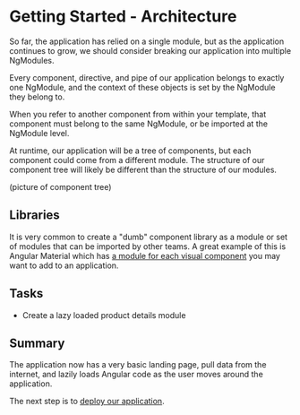 # Getting Started - Architecture
So far, the application has relied on a single module, but as the application continues to grow, we should consider breaking our application into multiple NgModules.

Every component, directive, and pipe of our application belongs to exactly one NgModule, and the context of these objects is set by the NgModule they belong to.

When you refer to another component from within your template, that component must belong to the same NgModule, or be imported at the NgModule level.

At runtime, our application will be a tree of components, but each component could come from a different module. The structure of our component tree will likely be different than the structure of our modules.

(picture of component tree)

## Libraries
It is very common to create a "dumb" component library as a module or set of modules that can be imported by other teams. A great example of this is Angular Material which has [a module for each visual component](https://material.angular.io/components/categories) you may want to add to an application.



## Tasks
* Create a lazy loaded product details module

## Summary
The application now has a very basic landing page, pull data from the internet, and lazily loads Angular code as the user moves around the application.

The next step is to [deploy our application](/tutorial/getting-started-deployment).
